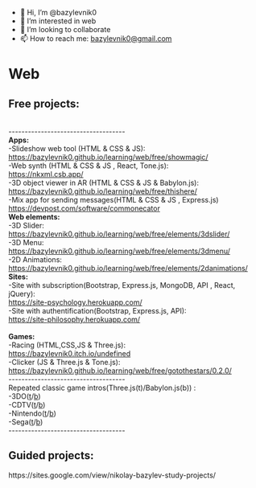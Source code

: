- 👋 Hi, I’m @bazylevnik0
- 👀 I’m interested in web
- 💞️ I’m looking to collaborate
- 📫 How to reach me: bazylevnik0@gmail.com <br>

<h1>Web</h1>
<h2>Free projects:</h2><br>
------------------------------------<br>
<b>Apps:</b><br>
-Slideshow web tool (HTML & CSS & JS):<br>
<a href="https://bazylevnik0.github.io/learning/web/free/showmagic/">https://bazylevnik0.github.io/learning/web/free/showmagic/</a><br>
-Web synth (HTML & CSS & JS , React, Tone.js):<br>
<a href="https://nkxml.csb.app/">https://nkxml.csb.app/</a><br>
-3D object viewer in AR (HTML & CSS & JS & Babylon.js):<br>
<a href="https://bazylevnik0.github.io/learning/web/free/thishere/">https://bazylevnik0.github.io/learning/web/free/thishere/</a><br>
-Mix app for sending messages(HTML & CSS & JS , Express.js)<br>
<a href="https://devpost.com/software/commonecator">https://devpost.com/software/commonecator</a><br>
<b>Web elements:</b><br>
-3D Slider: <a href="https://bazylevnik0.github.io/learning/web/free/elements/3dslider/">https://bazylevnik0.github.io/learning/web/free/elements/3dslider/</a><br>
-3D Menu: <a href="https://bazylevnik0.github.io/learning/web/free/elements/3dmenu/">https://bazylevnik0.github.io/learning/web/free/elements/3dmenu/</a><br>
-2D Animations: <a href="https://bazylevnik0.github.io/learning/web/free/elements/2danimations/">https://bazylevnik0.github.io/learning/web/free/elements/2danimations/</a><br>
<b>Sites:</b><br>
-Site with subscription(Bootstrap, Express.js, MongoDB,  API , React, jQuery):<br>
<a href="https://site-psychology.herokuapp.com/">https://site-psychology.herokuapp.com/</a><br>
-Site with authentification(Bootstrap, Express.js, API):<br>
<a href="https://site-philosophy.herokuapp.com/">https://site-philosophy.herokuapp.com/</a><br><br>
<b>Games:</b><br>
-Racing (HTML,CSS,JS & Three.js):<br>
<a href="https://bazylevnik0.itch.io/undefined">https://bazylevnik0.itch.io/undefined</a><br>
-Clicker (JS & Three.js & Tone.js):<br>
<a href="https://bazylevnik0.github.io/learning/web/free/gotothestars/0.2.0/">https://bazylevnik0.github.io/learning/web/free/gotothestars/0.2.0/</a><br>
------------------------------------<br>
Repeated classic game intros(Three.js(t)/Babylon.js(b)) :<br>
-3DO(<a href="https://bazylevnik0.github.io/learning/web/free/gameintros/3do/three/">t</a>/<a href="https://bazylevnik0.github.io/learning/web/free/gameintros/3do/babylon/">b</a>)<br>
-CDTV(<a href="https://bazylevnik0.github.io/learning/web/free/gameintros/cdtv/three/">t</a>/<a href="https://bazylevnik0.github.io/learning/web/free/gameintros/cdtv/babylon/">b</a>)<br>
-Nintendo(<a href="https://bazylevnik0.github.io/learning/web/free/gameintros/nintendo/three/">t</a>/<a href="https://bazylevnik0.github.io/learning/web/free/gameintros/nintendo/babylon/">b</a>)<br>
-Sega(<a href="https://bazylevnik0.github.io/learning/web/free/gameintros/sega/three/">t</a>/<a href="https://bazylevnik0.github.io/learning/web/free/gameintros/sega/babylon/">b</a>)<br>
------------------------------------<br>
<h2>Guided projects:</h2> https://sites.google.com/view/nikolay-bazylev-study-projects/<br>
